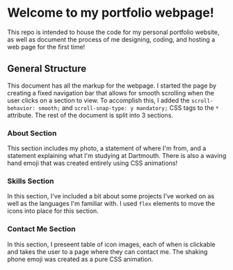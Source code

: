 # Welcome to my portfolio webpage!
This repo is intended to house the code for my personal portfolio website, as well as document the process of me designing, coding, and hosting a web page for the first time!

## General Structure
This document has all the markup for the webpage. I started the page by creating a fixed navigation bar that allows for smooth scrolling when the user clicks on a section to view. To accomplish this, I added the `scroll-behavior: smooth;` and `scroll-snap-type: y mandatory;` CSS tags to the `*` attribute. The rest of the document is split into 3 sections.

### About Section
This section includes my photo, a statement of where I'm from, and a statement explaining what I'm studying at Dartmouth. There is also a waving hand emoji that was created entirely using CSS animations!

### Skills Section
In this section, I've included a bit about some projects I've worked on as well as the languages I'm familiar with. I used `flex` elements to move the icons into place for this section.

### Contact Me Section
In this section, I preseent table of icon images, each of when is clickable and takes the user to a page where they can contact me. The shaking phone emoji was created as a pure CSS animation.


## 
